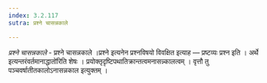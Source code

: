 ```yaml
---
index: 3.2.117
sutra: प्रश्ने चासन्नकाले

---
```

_प्रश्ने चासन्नकाले_ - प्रश्ने चासन्नकाले ।प्रश्ने इत्यनेन प्रश्नविषयो विवक्षित इत्याह —  प्रष्टव्यः प्रश्न इति । अर्थे इत्यन्तरंवर्तमानाद्धातो॑रिति शेषः । प्रयोक्तृदृष्टिपथातिक्रान्तत्वमनासन्न्कालत्वम् । वृत्तौ तु पञ्चवर्षातीतकालोऽनासन्नकाल इत्युक्तम् ।